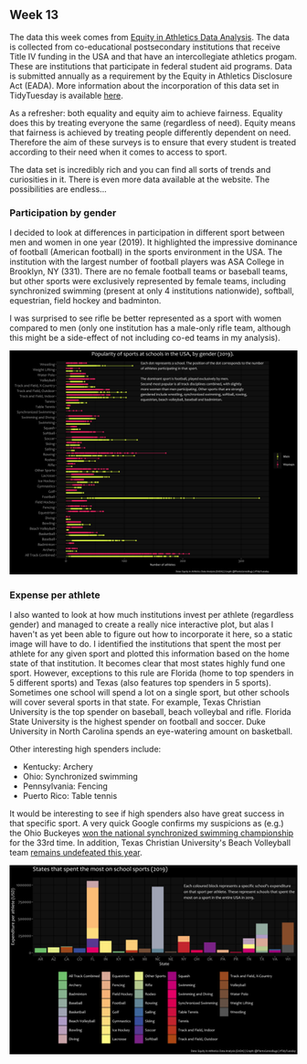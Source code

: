 ## Week 13

The data this week comes from [Equity in Athletics Data Analysis](https://ope.ed.gov/athletics/#/datafile/list). The data is collected from co-educational postsecondary institutions that receive Title IV funding in the USA and that have an intercollegiate athletics progam. These are institutions that participate in federal student aid programs. Data is submitted annually as a requirement by the Equity in Athletics Disclosure Act (EADA). More information about the incorporation of this data set in TidyTuesday is available [here](https://github.com/rfordatascience/tidytuesday/blob/master/data/2022/2022-03-29/readme.md).

As a refresher: both equality and equity aim to achieve fairness. Equality does this by treating everyone the same (regardless of need). Equity means that fairness is achieved by treating people differently dependent on need. Therefore the aim of these surveys is to ensure that every student is treated according to their need when it comes to access to sport.

The data set is incredibly rich and you can find all sorts of trends and curiosities in it. There is even more data available at the website. The possibilities are endless...

### Participation by gender

I decided to look at differences in participation in different sport between men and women in one year (2019). It highlighted the impressive dominance of football (American football) in the sports environment in the USA. The institution with the largest number of football players was ASA College in Brooklyn, NY (331). There are no female football teams or baseball teams, but other sports were exclusively represented by female teams, including synchronized swimming (present at only 4 institutions nationwide), softball, equestrian, field hockey and badminton. 

I was surprised to see rifle be better represented as a sport with women compared to men (only one institution has a male-only rifle team, although this might be a side-effect of not including co-ed teams in my analysis). 

![A lollipop graph, running horizontally. On the Y axis is a list of sports. On the X axis is number of athletes. For each sport there are overlaid lollipop "sticks and dots" - the dots represent the number of athletes participating in that specific sport at a specific school in the USA. There are separate lollipops for men and women, for each sport. Football is a dominant sport in the graph, dwarving all other sports in terms of participation. For more details, read text in README](https://github.com/PlantsGenesBugs/TidyTuesday/blob/main/2022/week13/popularity.png)

### Expense per athlete

I also wanted to look at how much institutions invest per athlete (regardless gender) and managed to create a really nice interactive plot, but alas I haven't as yet been able to figure out how to incorporate it here, so a static image will have to do. I identified the institutions that spent the most per athlete for any given sport and plotted this information based on the home state of that institution. It becomes clear that most states highly fund one sport. However, exceptions to this rule are Florida (home to top spenders in 5 different sports) and Texas (also features top spenders in 5 sports). Sometimes one school will spend a lot on a single sport, but other schools will cover several sports in that state. For example, Texas Christian University is the top spender on baseball, beach volleybal and rifle. Florida State University is the highest spender on football and soccer. Duke University in North Carolina spends an eye-watering amount on basketball.

Other interesting high spenders include:

- Kentucky: Archery
- Ohio: Synchronized swimming
- Pennsylvania: Fencing
- Puerto Rico: Table tennis
           
It would be interesting to see if high spenders also have great success in that specific sport. A very quick Google confirms my suspicions as (e.g.) the Ohio Buckeyes [won the national synchronized swimming championship](https://eu.dispatch.com/story/sports/2022/03/27/synchronized-swimming-ohio-state-wins-33rd-national-championship/7186445001/) for the 33rd time. In addition, Texas Christian University's Beach Volleyball team [remains undefeated this year](https://gofrogs.com/sports/womens-beach-volleyball/schedule/2022).

![A bar graph with state on the X axis and expenditure per athlete in USD on the Y axis. The data represents top spenders for each individual sport, by state. Some states are top spenders in a single sport, while others (like Texas and Florida) are top spenders in several sports. For further explanation, read text in README](https://github.com/PlantsGenesBugs/TidyTuesday/blob/main/2022/week13/expense.png)

